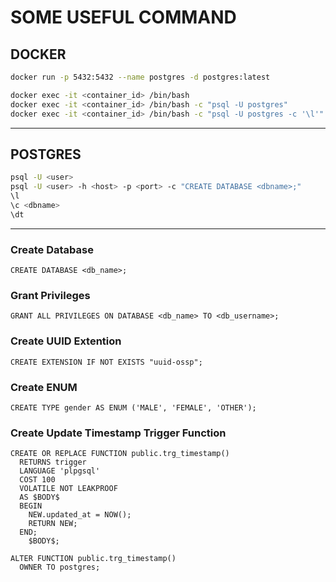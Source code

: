 # SOME USEFUL COMMAND

## DOCKER

```bash
docker run -p 5432:5432 --name postgres -d postgres:latest

docker exec -it <container_id> /bin/bash
docker exec -it <container_id> /bin/bash -c "psql -U postgres"
docker exec -it <container_id> /bin/bash -c "psql -U postgres -c '\l'"
```

---

## POSTGRES

```bash
psql -U <user>
psql -U <user> -h <host> -p <port> -c "CREATE DATABASE <dbname>;"
\l
\c <dbname>
\dt
```

---

### Create Database

```postgres
CREATE DATABASE <db_name>;
```

### Grant Privileges

```postgres
GRANT ALL PRIVILEGES ON DATABASE <db_name> TO <db_username>;
```

### Create UUID Extention

```postgres
CREATE EXTENSION IF NOT EXISTS "uuid-ossp";
```

### Create ENUM

```postgres
CREATE TYPE gender AS ENUM ('MALE', 'FEMALE', 'OTHER');
```

### Create Update Timestamp Trigger Function

```postgres
CREATE OR REPLACE FUNCTION public.trg_timestamp()
  RETURNS trigger
  LANGUAGE 'plpgsql'
  COST 100
  VOLATILE NOT LEAKPROOF
  AS $BODY$
  BEGIN
    NEW.updated_at = NOW();
    RETURN NEW;
  END;
    $BODY$;

ALTER FUNCTION public.trg_timestamp()
  OWNER TO postgres;
```